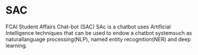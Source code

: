 # SAC
FCAI Student Affairs Chat-bot (SAC)
SAc is a chatbot uses Artificial Intelligence techniques that can be used to endow a chatbot systemsuch as naturallanguage processing(NLP), named entity recognition(NER) 
and deep learning.
